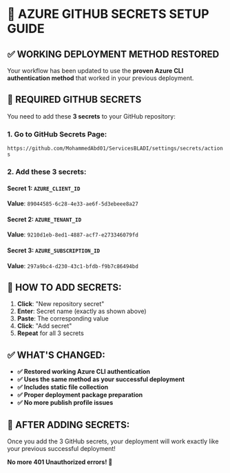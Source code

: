 # 🔑 AZURE GITHUB SECRETS SETUP GUIDE

## ✅ WORKING DEPLOYMENT METHOD RESTORED

Your workflow has been updated to use the **proven Azure CLI authentication method** that worked in your previous deployment.

## 🚨 REQUIRED GITHUB SECRETS

You need to add these **3 secrets** to your GitHub repository:

### 1. Go to GitHub Secrets Page:
`https://github.com/MohammedAbd01/ServicesBLADI/settings/secrets/actions`

### 2. Add these 3 secrets:

#### Secret 1: `AZURE_CLIENT_ID`
**Value**: `89044585-6c28-4e33-ae6f-5d3ebeee8a27`

#### Secret 2: `AZURE_TENANT_ID`
**Value**: `9210d1eb-8ed1-4887-acf7-e273346079fd`

#### Secret 3: `AZURE_SUBSCRIPTION_ID`
**Value**: `297a9bc4-d230-43c1-bfdb-f9b7c86494bd`

## 🔐 HOW TO ADD SECRETS:

1. **Click**: "New repository secret"
2. **Enter**: Secret name (exactly as shown above)
3. **Paste**: The corresponding value
4. **Click**: "Add secret"
5. **Repeat** for all 3 secrets

## ✅ WHAT'S CHANGED:

- **✅ Restored working Azure CLI authentication**
- **✅ Uses the same method as your successful deployment**
- **✅ Includes static file collection**
- **✅ Proper deployment package preparation**
- **✅ No more publish profile issues**

## 🚀 AFTER ADDING SECRETS:

Once you add the 3 GitHub secrets, your deployment will work exactly like your previous successful deployment!

**No more 401 Unauthorized errors! 🎯**
